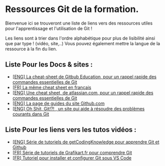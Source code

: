 # Ressources Git de la formation.  

Bienvenue ici se trouveront une liste de liens vers des ressources utiles pour l'apprentissage et l'utilisation de Git !  

Les liens sont à trier dans l'ordre alphabétique pour plus de lisibilité ainsi que par type ! (vidéo, site,..)
Vous pouvez également mettre la langue de la ressource à la fin du lien.

## Liste Pour les Docs & sites :   

* [[ENG] La cheat-sheet de Gitbub Education, pour un rappel rapide des commandes essentielles de Git](https://education.github.com/git-cheat-sheet-education.pdf)
* [[FR] La même cheat sheet en français](https://training.github.com/downloads/fr/github-git-cheat-sheet.pdf)
* [[ENG] Une cheat sheet, de atlassian.com, pour un rappel rapide des commandes essentielles de Git](https://www.atlassian.com/git/tutorials/atlassian-git-cheatsheet)
* [[ENG] La page de guides du site Github.com](https://guides.github.com/)
* [[ENG] Oh Shit, Git!?! , un site qui aide à résoudre des problèmes courants dans Git](https://ohshitgit.com/)


## Liste Pour les liens vers les tutos vidéos : 

* [[ENG] Série de tutoriels de getCodingKnowledge pour apprendre Git et Github](https://www.youtube.com/playlist?list=PLuWyq_EO5_AJO0AOFGp4Dte1VuabRbKsf)
* [[FR] Série de tutoriels de Grafikart.fr pour comprendre Git](https://www.youtube.com/playlist?list=PLjwdMgw5TTLXuY5i7RW0QqGdW0NZntqiP)
* [[FR] Tutoriel pour installer et configurer Git sous VS Code](https://www.youtube.com/watch?v=tx2_sZhyLS8)